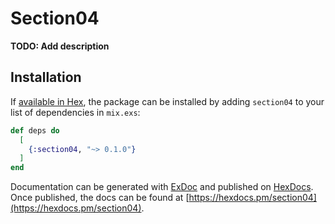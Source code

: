 # Section04

**TODO: Add description**

## Installation

If [available in Hex](https://hex.pm/docs/publish), the package can be installed
by adding `section04` to your list of dependencies in `mix.exs`:

```elixir
def deps do
  [
    {:section04, "~> 0.1.0"}
  ]
end
```

Documentation can be generated with [ExDoc](https://github.com/elixir-lang/ex_doc)
and published on [HexDocs](https://hexdocs.pm). Once published, the docs can
be found at [https://hexdocs.pm/section04](https://hexdocs.pm/section04).

